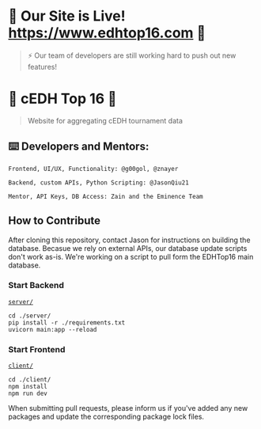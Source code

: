 # 🚀 Our Site is Live! https://www.edhtop16.com 🚀

> ⚡ Our team of developers are still working hard to push out new features!

# 🌸 cEDH Top 16 🌸

> Website for aggregating cEDH tournament data

## ⌨️ Developers and Mentors:

```
Frontend, UI/UX, Functionality: @g00gol, @znayer

Backend, custom APIs, Python Scripting: @JasonQiu21

Mentor, API Keys, DB Access: Zain and the Eminence Team
```
## How to Contribute
After cloning this repository, contact Jason for instructions on building the database. Becasue we rely on external APIs, our database update scripts don't work as-is. We're working on a script to pull form the EDHTop16 main database.

### Start Backend
[`server/`](/server/)
```
cd ./server/
pip install -r ./requirements.txt
uvicorn main:app --reload
```

### Start Frontend
[`client/`](/client/)
```
cd ./client/
npm install
npm run dev
```

When submitting pull requests, please inform us if you've added any new packages and update the corresponding package lock files.
